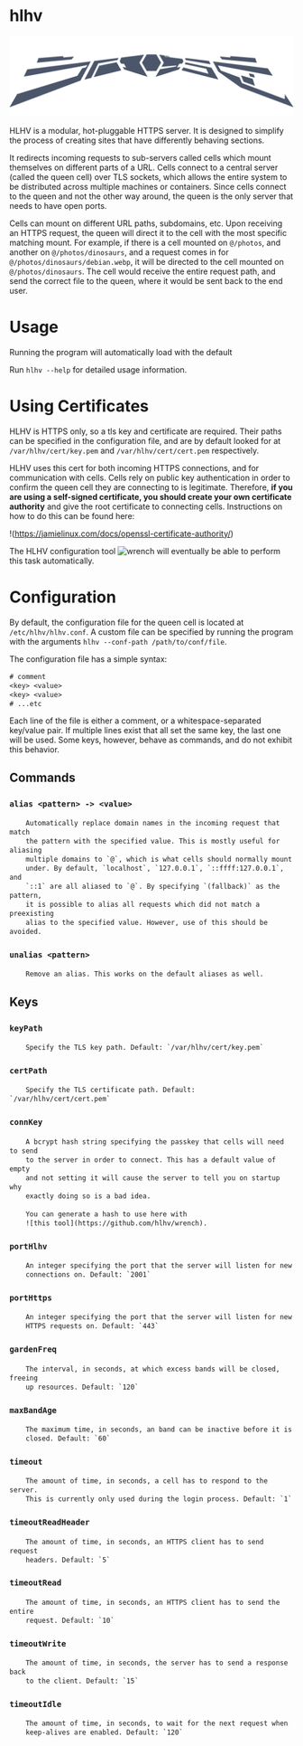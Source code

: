 # hlhv

![HLHV Banner](assets/banner.svg)

HLHV is a modular, hot-pluggable HTTPS server. It is designed to simplify the
process of creating sites that have differently behaving sections.

It redirects incoming requests to sub-servers called cells which mount
themselves on different parts of a URL. Cells connect to a central server
(called the queen cell) over TLS sockets, which allows the entire system to be
distributed across multiple machines or containers. Since cells connect to the
queen and not the other way around, the queen is the only server that needs to
have open ports.

Cells can mount on different URL paths, subdomains, etc. Upon receiving an HTTPS
request, the queen will direct it to the cell with the most specific matching
mount. For example, if there is a cell mounted on `@/photos`, and another on
`@/photos/dinosaurs`, and a request comes in for `@/photos/dinosaurs/debian.webp`,
it will be directed to the cell mounted on `@/photos/dinosaurs`. The cell would
receive the entire request path, and send the correct file to the queen, where
it would be sent back to the end user.

# Usage

Running the program will automatically load with the default

Run `hlhv --help` for detailed usage information.

# Using Certificates

HLHV is HTTPS only, so a tls key and certificate are required. Their paths can
be specified in the configuration file, and are by default looked for at
`/var/hlhv/cert/key.pem` and `/var/hlhv/cert/cert.pem` respectively.

HLHV uses this cert for both incoming HTTPS connections, and for communication
with cells. Cells rely on public key authentication in order to confirm the
queen cell they are connecting to is legitimate. Therefore, **if you are using a
self-signed certificate, you should create your own certificate authority** and
give the root certificate to connecting cells. Instructions on how to do this
can be found here:

!(https://jamielinux.com/docs/openssl-certificate-authority/)

The HLHV configuration tool ![wrench](https://github.com/hlhv/wrench) will
eventually be able to perform this task automatically.

# Configuration

By default, the configuration file for the queen cell is located at
`/etc/hlhv/hlhv.conf`. A custom file can be specified by running the program
with the arguments `hlhv --conf-path /path/to/conf/file`.

The configuration file has a simple syntax:

```
# comment
<key> <value>
<key> <value>
# ...etc
```

Each line of the file is either a comment, or a whitespace-separated key/value
pair. If multiple lines exist that all set the same key, the last one will be
used. Some keys, however, behave as commands, and do not exhibit this behavior.

## Commands

### `alias <pattern> -> <value>`
        Automatically replace domain names in the incoming request that match
        the pattern with the specified value. This is mostly useful for aliasing
        multiple domains to `@`, which is what cells should normally mount
        under. By default, `localhost`, `127.0.0.1`, `::ffff:127.0.0.1`, and
        `::1` are all aliased to `@`. By specifying `(fallback)` as the pattern,
        it is possible to alias all requests which did not match a preexisting
        alias to the specified value. However, use of this should be avoided.

### `unalias <pattern>`
        Remove an alias. This works on the default aliases as well.

## Keys

### `keyPath`
        Specify the TLS key path. Default: `/var/hlhv/cert/key.pem`

### `certPath`
        Specify the TLS certificate path. Default: `/var/hlhv/cert/cert.pem`

### `connKey`
        A bcrypt hash string specifying the passkey that cells will need to send
        to the server in order to connect. This has a default value of empty
        and not setting it will cause the server to tell you on startup why
        exactly doing so is a bad idea.

        You can generate a hash to use here with
        ![this tool](https://github.com/hlhv/wrench).

### `portHlhv`
        An integer specifying the port that the server will listen for new
        connections on. Default: `2001`

### `portHttps`
        An integer specifying the port that the server will listen for new
        HTTPS requests on. Default: `443`

### `gardenFreq`
        The interval, in seconds, at which excess bands will be closed, freeing
        up resources. Default: `120`

### `maxBandAge`
        The maximum time, in seconds, an band can be inactive before it is
        closed. Default: `60`

### `timeout`
        The amount of time, in seconds, a cell has to respond to the server.
        This is currently only used during the login process. Default: `1`

### `timeoutReadHeader`
        The amount of time, in seconds, an HTTPS client has to send request
        headers. Default: `5`

### `timeoutRead`
        The amount of time, in seconds, an HTTPS client has to send the entire
        request. Default: `10`

### `timeoutWrite`
        The amount of time, in seconds, the server has to send a response back
        to the client. Default: `15`

### `timeoutIdle`
        The amount of time, in seconds, to wait for the next request when
        keep-alives are enabled. Default: `120`
